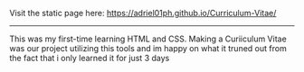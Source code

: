 <h> Visit the static page here: https://adriel01ph.github.io/Curriculum-Vitae/ </h> <br>

<hr>

<p>This was my first-time learning HTML and CSS. Making a Curiiculum Vitae was our project utilizing this tools and im happy on what it truned out from the fact that i only learned it for just 3 days</p>
